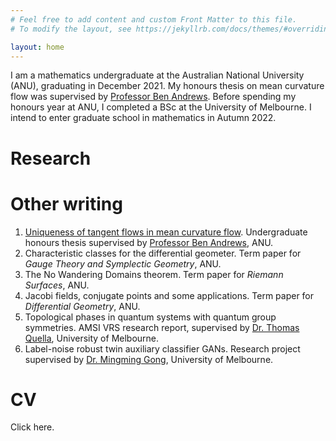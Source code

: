 ```yaml
---
# Feel free to add content and custom Front Matter to this file.
# To modify the layout, see https://jekyllrb.com/docs/themes/#overriding-theme-defaults

layout: home
---
```

I am a mathematics undergraduate at the Australian National University (ANU), graduating in December 2021. My honours thesis on mean curvature flow was supervised by [Professor Ben Andrews](https://maths-people.anu.edu.au/~andrews/). Before spending my honours year at ANU, I completed a BSc at the University of Melbourne. I intend to enter graduate school in mathematics in Autumn 2022.

# Research

# Other writing

1. [Uniqueness of tangent flows in mean curvature flow](https://mike-law.github.io/ThesisMCF.pdf). Undergraduate honours thesis supervised by [Professor Ben Andrews](https://maths-people.anu.edu.au/~andrews/), ANU.
2. Characteristic classes for the differential geometer. Term paper for <em>Gauge Theory and Symplectic Geometry</em>, ANU.
3. The No Wandering Domains theorem. Term paper for <em>Riemann Surfaces</em>, ANU.
4. Jacobi fields, conjugate points and some applications. Term paper for <em>Differential Geometry</em>, ANU.
5. Topological phases in quantum systems with quantum group symmetries. AMSI VRS research report, supervised by [Dr. Thomas Quella](https://sites.google.com/view/thomas-quella/home), University of Melbourne.
6. Label-noise robust twin auxiliary classifier GANs. Research project supervised by [Dr. Mingming Gong](https://mingming-gong.github.io/), University of Melbourne.

# CV

Click here.